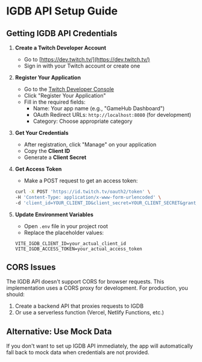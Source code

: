 # IGDB API Setup Guide

## Getting IGDB API Credentials

1. **Create a Twitch Developer Account**
   - Go to [https://dev.twitch.tv/](https://dev.twitch.tv/)
   - Sign in with your Twitch account or create one

2. **Register Your Application**
   - Go to the [Twitch Developer Console](https://dev.twitch.tv/console)
   - Click "Register Your Application"
   - Fill in the required fields:
     - Name: Your app name (e.g., "GameHub Dashboard")
     - OAuth Redirect URLs: `http://localhost:8080` (for development)
     - Category: Choose appropriate category

3. **Get Your Credentials**
   - After registration, click "Manage" on your application
   - Copy the **Client ID**
   - Generate a **Client Secret**

4. **Get Access Token**
   - Make a POST request to get an access token:
   ```bash
   curl -X POST 'https://id.twitch.tv/oauth2/token' \
   -H 'Content-Type: application/x-www-form-urlencoded' \
   -d 'client_id=YOUR_CLIENT_ID&client_secret=YOUR_CLIENT_SECRET&grant_type=client_credentials'
   ```

5. **Update Environment Variables**
   - Open `.env` file in your project root
   - Replace the placeholder values:
   ```
   VITE_IGDB_CLIENT_ID=your_actual_client_id
   VITE_IGDB_ACCESS_TOKEN=your_actual_access_token
   ```

## CORS Issues

The IGDB API doesn't support CORS for browser requests. This implementation uses a CORS proxy for development. For production, you should:

1. Create a backend API that proxies requests to IGDB
2. Or use a serverless function (Vercel, Netlify Functions, etc.)

## Alternative: Use Mock Data

If you don't want to set up IGDB API immediately, the app will automatically fall back to mock data when credentials are not provided.